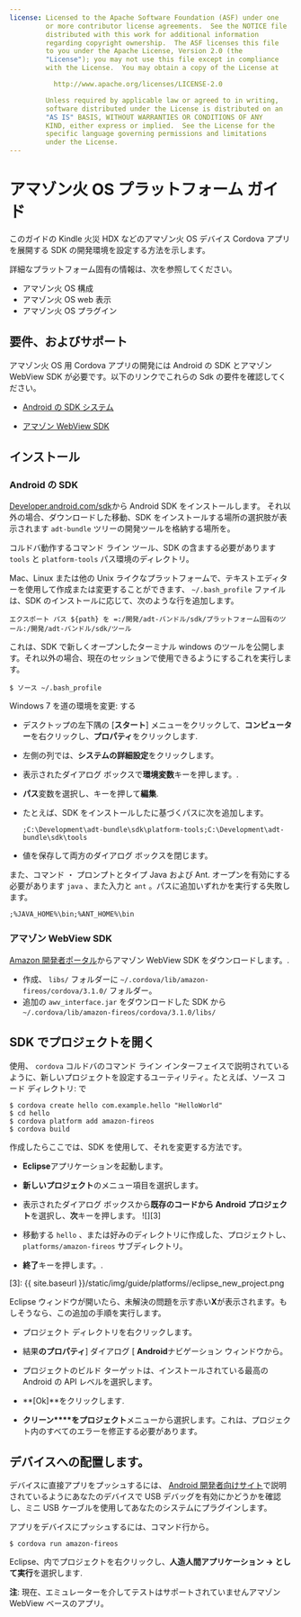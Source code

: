 ```yaml
---
license: Licensed to the Apache Software Foundation (ASF) under one
         or more contributor license agreements.  See the NOTICE file
         distributed with this work for additional information
         regarding copyright ownership.  The ASF licenses this file
         to you under the Apache License, Version 2.0 (the
         "License"); you may not use this file except in compliance
         with the License.  You may obtain a copy of the License at

           http://www.apache.org/licenses/LICENSE-2.0

         Unless required by applicable law or agreed to in writing,
         software distributed under the License is distributed on an
         "AS IS" BASIS, WITHOUT WARRANTIES OR CONDITIONS OF ANY
         KIND, either express or implied.  See the License for the
         specific language governing permissions and limitations
         under the License.
---
```


# アマゾン火 OS プラットフォーム ガイド

このガイドの Kindle 火災 HDX などのアマゾン火 OS デバイス Cordova アプリを展開する SDK の開発環境を設定する方法を示します。

詳細なプラットフォーム固有の情報は、次を参照してください。

*   アマゾン火 OS 構成
*   アマゾン火 OS web 表示
*   アマゾン火 OS プラグイン

## 要件、およびサポート

アマゾン火 OS 用 Cordova アプリの開発には Android の SDK とアマゾン WebView SDK が必要です。以下のリンクでこれらの Sdk の要件を確認してください。

*   [Android の SDK システム][1]

*   [アマゾン WebView SDK][2]

 [1]: http://developer.android.com/sdk/
 [2]: https://developer.amazon.com/sdk/fire/IntegratingAWV.html#installawv

## インストール

### Android の SDK

[Developer.android.com/sdk][1]から Android SDK をインストールします。 それ以外の場合、ダウンロードした移動、SDK をインストールする場所の選択肢が表示されます `adt-bundle` ツリーの開発ツールを格納する場所を。

コルドバ動作するコマンド ライン ツール、SDK の含まする必要があります `tools` と `platform-tools` パス環境のディレクトリ。

Mac、Linux または他の Unix ライクなプラットフォームで、テキストエディターを使用して作成または変更することができます、 `~/.bash_profile` ファイルは、SDK のインストールに応じて、次のような行を追加します。

    エクスポート パス ${path} を =:/開発/adt-バンドル/sdk/プラットフォーム固有のツール:/開発/adt-バンドル/sdk/ツール


これは、SDK で新しくオープンしたターミナル windows のツールを公開します。それ以外の場合、現在のセッションで使用できるようにするこれを実行します。

    $ ソース ~/.bash_profile


Windows 7 を道の環境を変更: する

*   デスクトップの左下隅の [**スタート**] メニューをクリックして、**コンピューター**を右クリックし、**プロパティ**をクリックします.

*   左側の列では、**システムの詳細設定**をクリックします。

*   表示されたダイアログ ボックスで**環境変数**キーを押します。.

*   **パス**変数を選択し、キーを押して**編集**.

*   たとえば、SDK をインストールしたに基づくパスに次を追加します。

        ;C:\Development\adt-bundle\sdk\platform-tools;C:\Development\adt-bundle\sdk\tools


*   値を保存して両方のダイアログ ボックスを閉じます。

また、コマンド ・ プロンプトとタイプ Java および Ant. オープンを有効にする必要があります `java` 、また入力と `ant` 。パスに追加いずれかを実行する失敗します。

    ;%JAVA_HOME%\bin;%ANT_HOME%\bin


### アマゾン WebView SDK

[Amazon 開発者ポータル][2]からアマゾン WebView SDK をダウンロードします。.

*   作成、 `libs/` フォルダーに `~/.cordova/lib/amazon-fireos/cordova/3.1.0/` フォルダー。
*   追加の `awv_interface.jar` をダウンロードした SDK から`~/.cordova/lib/amazon-fireos/cordova/3.1.0/libs/`

## SDK でプロジェクトを開く

使用、 `cordova` コルドバのコマンド ライン インターフェイスで説明されているように、新しいプロジェクトを設定するユーティリティ。たとえば、ソース コード ディレクトリ: で

    $ cordova create hello com.example.hello "HelloWorld"
    $ cd hello
    $ cordova platform add amazon-fireos
    $ cordova build


作成したらここでは、SDK を使用して、それを変更する方法です。

*   **Eclipse**アプリケーションを起動します。

*   **新しいプロジェクト**のメニュー項目を選択します。

*   表示されたダイアログ ボックスから**既存のコードから Android プロジェクト**を選択し、**次**キーを押します。 ![][3]

*   移動する `hello` 、または好みのディレクトリに作成した、プロジェクトし、 `platforms/amazon-fireos` サブディレクトリ。

*   **終了**キーを押します。.

 [3]: {{ site.baseurl }}/static/img/guide/platforms//eclipse_new_project.png

Eclipse ウィンドウが開いたら、未解決の問題を示す赤い**X**が表示されます。もしそうなら、この追加の手順を実行します。

*   プロジェクト ディレクトリを右クリックします。

*   結果**のプロパティ**] ダイアログ [ **Android**ナビゲーション ウィンドウから。

*   プロジェクトのビルド ターゲットは、インストールされている最高の Android の API レベルを選択します。

*   **[Ok]**をクリックします.

*   **クリーン****をプロジェクト**メニューから選択します。これは、プロジェクト内のすべてのエラーを修正する必要があります。

## デバイスへの配置します。

デバイスに直接アプリをプッシュするには、 [Android 開発者向けサイト][4]で説明されているようにあなたのデバイスで USB デバッグを有効にかどうかを確認し、ミニ USB ケーブルを使用してあなたのシステムにプラグインします。

 [4]: http://developer.android.com/tools/device.html

アプリをデバイスにプッシュするには、コマンド行から。

    $ cordova run amazon-fireos


Eclipse、内でプロジェクトを右クリックし、**人造人間アプリケーション → として実行**を選択します.

**注**: 現在、エミュレーターを介してテストはサポートされていませんアマゾン WebView ベースのアプリ。

